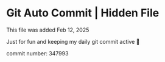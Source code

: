 # Git Auto Commit | Hidden File

This file was added Feb 12, 2025

Just for fun and keeping my daily git commit active 🤪

commit number: 347993
